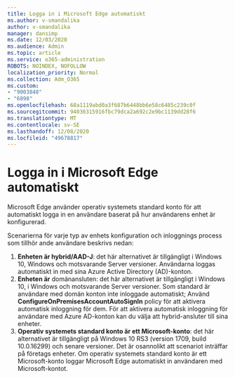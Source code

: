 ```yaml
---
title: Logga in i Microsoft Edge automatiskt
ms.author: v-smandalika
author: v-smandalika
manager: dansimp
ms.date: 12/03/2020
ms.audience: Admin
ms.topic: article
ms.service: o365-administration
ROBOTS: NOINDEX, NOFOLLOW
localization_priority: Normal
ms.collection: Adm_O365
ms.custom:
- "9003848"
- "6898"
ms.openlocfilehash: 68a1119abd0a3f687b6448bb6e58c6485c239c0f
ms.sourcegitcommit: 94036315916fbc79dca2a692c2e9bc1139dd28f6
ms.translationtype: MT
ms.contentlocale: sv-SE
ms.lasthandoff: 12/08/2020
ms.locfileid: "49678817"
---
```

# <a name="sign-in-to-microsoft-edge-automatically"></a>Logga in i Microsoft Edge automatiskt

Microsoft Edge använder operativ systemets standard konto för att automatiskt logga in en användare baserat på hur användarens enhet är konfigurerad. 

Scenarierna för varje typ av enhets konfiguration och inloggnings process som tillhör ande användare beskrivs nedan:

1. **Enheten är hybrid/AAD-J**: det här alternativet är tillgängligt i Windows 10, Windows och motsvarande Server versioner. Användarna loggas automatiskt in med sina Azure Active Directory (AD)-konton.
2. **Enheten är** domänansluten: det här alternativet är tillgängligt i Windows 10, i Windows och motsvarande Server versioner. Som standard är användare med domän konton inte inloggade automatiskt; Använd **ConfigureOnPremisesAccountAutoSignIn** policy för att aktivera automatisk inloggning för dem. För att aktivera automatisk inloggning för användare med Azure AD-konton kan du välja att hybrid-ansluter till sina enheter.
3. **Operativ systemets standard konto är ett Microsoft-konto**: det här alternativet är tillgängligt på Windows 10 RS3 (version 1709, build 10.0.16299) och senare versioner. Det är osannolikt att scenariot inträffar på företags enheter. Om operativ systemets standard konto är ett Microsoft-konto loggar Microsoft Edge automatiskt in användaren med Microsoft-kontot.
 
 
